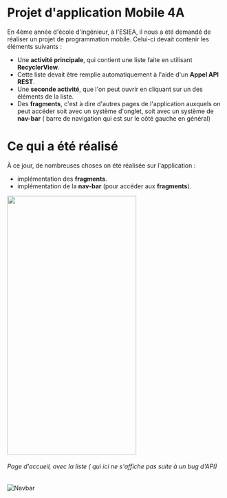 # Projet d'application Mobile 4A

En 4ème année d'école d'ingénieur, à l'ESIEA, il nous a été demandé de réaliser un projet de programmation mobile. Celui-ci devait contenir les éléments suivants : 
  * Une **activité principale**, qui contient une liste faite en utilisant **RecyclerView**. 
  * Cette liste devait être remplie automatiquement à l'aide d'un **Appel API REST**.
  * Une **seconde activité**, que l'on peut ouvrir en cliquant sur un des éléments de la liste.  
  * Des **fragments**, c'est à dire d'autres pages de l'application auxquels on peut accéder soit avec un système d'onglet, soit avec un système de **nav-bar** ( barre de navigation qui est sur le côté gauche en général)
  
  # Ce qui a été réalisé 
  
À ce jour, de nombreuses choses on été réalisée sur l'application :
  * implémentation des **fragments**.
  * implémentation de la **nav-bar** (pour accéder aux **fragments**).
  
<img src="https://user-images.githubusercontent.com/46956233/70865030-fbc81b80-1f58-11ea-960f-466c1aae7785.png" width="300" height="600">

###### Page d'accueil, avec la liste ( qui ici ne s'affiche pas suite à un bug d'API)

![Navbar](https://user-images.githubusercontent.com/46956233/70865566-582e3980-1f5f-11ea-8814-34bf206fa94f.png)




